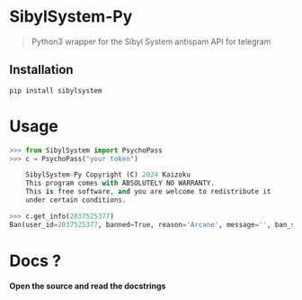 # SibylSystem-Py

>Python3 wrapper for the Sibyl System antispam API for telegram

## Installation

```
pip install sibylsystem
```

# Usage

```py
>>> from SibylSystem import PsychoPass
>>> c = PsychoPass("your token")

    SibylSystem-Py Copyright (C) 2024 Kaizoku
    This program comes with ABSOLUTELY NO WARRANTY.
    This is free software, and you are welcome to redistribute it
    under certain conditions.

>>> c.get_info(2037525377)
Ban(user_id=2037525377, banned=True, reason='Arcane', message='', ban_source_url='', date='2021-10-30T18:47:00.004137+05:30', banned_by=895373440, crime_coefficient=0)
```

# Docs ?

**Open the source and read the docstrings**

